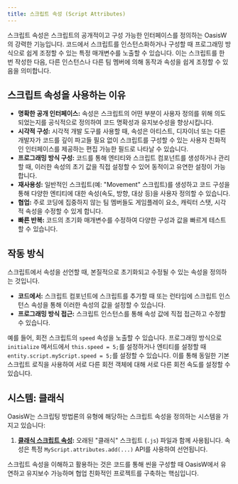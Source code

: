 ```yaml
---
title: 스크립트 속성 (Script Attributes)
---
```


스크립트 속성은 스크립트의 공개적이고 구성 가능한 인터페이스를 정의하는 OasisW의 강력한 기능입니다. 코드에서 스크립트를 인스턴스화하거나 구성할 때 프로그래밍 방식으로 쉽게 조정할 수 있는 특정 매개변수를 노출할 수 있습니다. 이는 스크립트를 한 번 작성한 다음, 다른 인스턴스나 다른 팀 멤버에 의해 동작과 속성을 쉽게 조정할 수 있음을 의미합니다.

## 스크립트 속성을 사용하는 이유

* **명확한 공개 인터페이스:** 속성은 스크립트의 어떤 부분이 사용자 정의를 위해 의도되었는지를 공식적으로 정의하여 코드 명확성과 유지보수성을 향상시킵니다.
* **시각적 구성:** 시각적 개발 도구를 사용할 때, 속성은 아티스트, 디자이너 또는 다른 개발자가 코드를 깊이 파고들 필요 없이 스크립트를 구성할 수 있는 사용자 친화적인 인터페이스를 제공하는 편집 가능한 필드로 나타날 수 있습니다.
* **프로그래밍 방식 구성:** 코드를 통해 엔티티와 스크립트 컴포넌트를 생성하거나 관리할 때, 이러한 속성의 초기 값을 직접 설정할 수 있어 동적이고 유연한 설정이 가능합니다.
* **재사용성:** 일반적인 스크립트(예: "Movement" 스크립트)를 생성하고 코드 구성을 통해 다양한 엔티티에 대한 속성(속도, 방향, 대상 등)을 사용자 정의할 수 있습니다.
* **협업:** 주로 코딩에 집중하지 않는 팀 멤버들도 게임플레이 요소, 캐릭터 스탯, 시각적 속성을 수정할 수 있게 합니다.
* **빠른 반복:** 코드의 초기화 매개변수를 수정하여 다양한 구성과 값을 빠르게 테스트할 수 있습니다.

## 작동 방식

스크립트에서 속성을 선언할 때, 본질적으로 초기화되고 수정될 수 있는 속성을 정의하는 것입니다.

* **코드에서:** 스크립트 컴포넌트에 스크립트를 추가할 때 또는 런타임에 스크립트 인스턴스 속성을 통해 이러한 속성의 값을 설정할 수 있습니다.
* **프로그래밍 방식 접근:** 스크립트 인스턴스를 통해 속성 값에 직접 접근하고 수정할 수 있습니다.

예를 들어, 회전 스크립트의 `speed` 속성을 노출할 수 있습니다. 프로그래밍 방식으로 `initialize` 메서드에서 `this.speed = 5;`를 설정하거나 엔티티를 설정할 때 `entity.script.myScript.speed = 5;`를 설정할 수 있습니다. 이를 통해 동일한 기본 스크립트 로직을 사용하여 서로 다른 회전 객체에 대해 서로 다른 회전 속도를 설정할 수 있습니다.

## 시스템: 클래식

OasisW는 스크립팅 방법론의 유형에 해당하는 스크립트 속성을 정의하는 시스템을 가지고 있습니다:

<!-- 1. **[ESM Script Attributes](./esm.md):** Used with modern ES Module (`.mjs`) scripts. Attributes are typically declared using JSDoc comments above class member variables. This is the recommended approach for new projects. -->
1. **[클래식 스크립트 속성](./classic.md):** 오래된 "클래식" 스크립트 (`.js`) 파일과 함께 사용됩니다. 속성은 특정 `MyScript.attributes.add(...)` API를 사용하여 선언됩니다.

<!-- While the underlying goal is the same—to define a configurable interface—the syntax and some capabilities differ between the two. Click the links above to learn the specifics for each system. -->

스크립트 속성을 이해하고 활용하는 것은 코드를 통해 씬을 구성할 때 OasisW에서 유연하고 유지보수 가능하며 협업 친화적인 프로젝트를 구축하는 핵심입니다.
